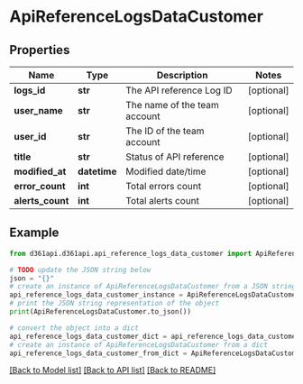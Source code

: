 # ApiReferenceLogsDataCustomer


## Properties

Name | Type | Description | Notes
------------ | ------------- | ------------- | -------------
**logs_id** | **str** | The API reference Log ID | [optional] 
**user_name** | **str** | The name of the team account | [optional] 
**user_id** | **str** | The ID of the team account | [optional] 
**title** | **str** | Status of API reference | [optional] 
**modified_at** | **datetime** | Modified date/time | [optional] 
**error_count** | **int** | Total errors count | [optional] 
**alerts_count** | **int** | Total alerts count | [optional] 

## Example

```python
from d361api.d361api.api_reference_logs_data_customer import ApiReferenceLogsDataCustomer

# TODO update the JSON string below
json = "{}"
# create an instance of ApiReferenceLogsDataCustomer from a JSON string
api_reference_logs_data_customer_instance = ApiReferenceLogsDataCustomer.from_json(json)
# print the JSON string representation of the object
print(ApiReferenceLogsDataCustomer.to_json())

# convert the object into a dict
api_reference_logs_data_customer_dict = api_reference_logs_data_customer_instance.to_dict()
# create an instance of ApiReferenceLogsDataCustomer from a dict
api_reference_logs_data_customer_from_dict = ApiReferenceLogsDataCustomer.from_dict(api_reference_logs_data_customer_dict)
```
[[Back to Model list]](../README.md#documentation-for-models) [[Back to API list]](../README.md#documentation-for-api-endpoints) [[Back to README]](../README.md)


